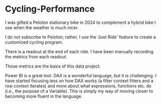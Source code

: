 # Cycling-Performance
I was gifted a Peloton stationary bike in 2024 to complement a hybrid bike I use when the weather is much nicer.

I do not subscribe to Peloton; rather, I use the 'Just Ride' feature to create a customized cycling program. 

There is a readout at the end of each ride. I have been manually recording the metrics from each readout.

Those metrics are the basis of this data project.

Power BI is a great tool. DAX is a wonderful language, but it is challenging. I have started focusing less on how DAX works (a filter context filters and a row context iterates) and more about what expressions, functions etc. do (i.e., the purpose of a Variable). This is simply my way of moving closer to becoming more fluent in the language.
